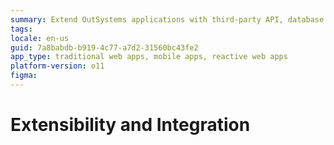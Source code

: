 ```yaml
---
summary: Extend OutSystems applications with third-party API, database integrations and plugins that unleash the mobile capabilities of devices or add your custom code.
tags: 
locale: en-us
guid: 7a8babdb-b919-4c77-a7d2-31560bc43fe2
app_type: traditional web apps, mobile apps, reactive web apps
platform-version: o11
figma: 
---
```


# Extensibility and Integration
